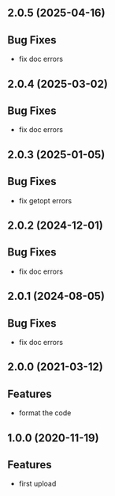 ## 2.0.5 (2025-04-16)

## Bug Fixes

- fix doc errors

## 2.0.4 (2025-03-02)

## Bug Fixes

- fix doc errors

## 2.0.3 (2025-01-05)

## Bug Fixes

- fix getopt errors

## 2.0.2 (2024-12-01)

## Bug Fixes

- fix doc errors

## 2.0.1 (2024-08-05)

## Bug Fixes

- fix doc errors

## 2.0.0 (2021-03-12)

## Features

- format the code

## 1.0.0 (2020-11-19)

## Features

- first upload